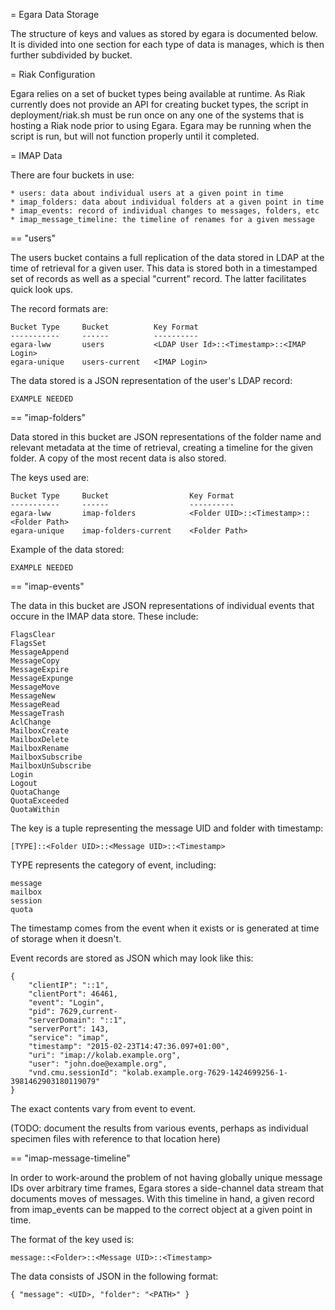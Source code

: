 = Egara Data Storage

The structure of keys and values as stored by egara is documented
below. It is divided into one section for each type of data is manages,
which is then further subdivided by bucket.

= Riak Configuration

Egara relies on a set of bucket types being available at runtime. As Riak
currently does not provide an API for creating bucket types, the script in
deployment/riak.sh must be run once on any one of the systems that is
hosting a Riak node prior to using Egara. Egara may be running when the script
is run, but will not function properly until it completed.

= IMAP Data

There are four buckets in use:

    * users: data about individual users at a given point in time
    * imap_folders: data about individual folders at a given point in time
    * imap_events: record of individual changes to messages, folders, etc
    * imap_message_timeline: the timeline of renames for a given message

== "users"

The users bucket contains a full replication of the data stored in LDAP at
the time of retrieval for a given user. This data is stored both in a
timestamped set of records as well as a special "current" record. The latter
facilitates quick look ups.

The record formats are:

    Bucket Type     Bucket          Key Format
    -----------     ------          ----------
    egara-lww       users           <LDAP User Id>::<Timestamp>::<IMAP Login>
    egara-unique    users-current   <IMAP Login>

The data stored is a JSON representation of the user's LDAP record:

    EXAMPLE NEEDED

== "imap-folders"

Data stored in this bucket are JSON representations of the folder name and relevant
metadata at the time of retrieval, creating a timeline for the given folder.
A copy of the most recent data is also stored.

The keys used are:

    Bucket Type     Bucket                  Key Format
    -----------     ------                  ----------
    egara-lww       imap-folders            <Folder UID>::<Timestamp>::<Folder Path>
    egara-unique    imap-folders-current    <Folder Path>

Example of the data stored:

    EXAMPLE NEEDED

== "imap-events"

The data in this bucket are JSON representations of individual events that
occure in the IMAP data store. These include:

    FlagsClear
    FlagsSet
    MessageAppend
    MessageCopy
    MessageExpire
    MessageExpunge
    MessageMove
    MessageNew
    MessageRead
    MessageTrash
    AclChange
    MailboxCreate
    MailboxDelete
    MailboxRename
    MailboxSubscribe
    MailboxUnSubscribe
    Login
    Logout
    QuotaChange
    QuotaExceeded
    QuotaWithin

The key is a tuple representing the message UID and folder with timestamp:

    [TYPE]::<Folder UID>::<Message UID>::<Timestamp>

TYPE represents the category of event, including:

    message
    mailbox
    session
    quota

The timestamp comes from the event when it exists or is generated at time of
storage when it doesn't.

Event records are stored as JSON which may look like this:

    {
        "clientIP": "::1",
        "clientPort": 46461,
        "event": "Login",
        "pid": 7629,current-
        "serverDomain": "::1",
        "serverPort": 143,
        "service": "imap",
        "timestamp": "2015-02-23T14:47:36.097+01:00",
        "uri": "imap://kolab.example.org",
        "user": "john.doe@example.org",
        "vnd.cmu.sessionId": "kolab.example.org-7629-1424699256-1-3981462903180119079"
    }

The exact contents vary from event to event.

(TODO: document the results from various events, perhaps as individual specimen files
       with reference to that location here)

== "imap-message-timeline"

In order to work-around the problem of not having globally unique message IDs
over arbitrary time frames, Egara stores a side-channel data stream that documents
moves of messages. With this timeline in hand, a given record from imap_events can
be mapped to the correct object at a given point in time.

The format of the key used is:

    message::<Folder>::<Message UID>::<Timestamp>

The data consists of JSON in the following format:

    { "message": <UID>, "folder": "<PATH>" }